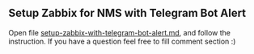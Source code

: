 <h2>Setup Zabbix for NMS with Telegram Bot Alert</h2>
Open file <a href="setup-zabbix-with-telegram-bot-alert.md">setup-zabbix-with-telegram-bot-alert.md</a>, and follow the instruction. If you have a question feel free to fill comment section :)
